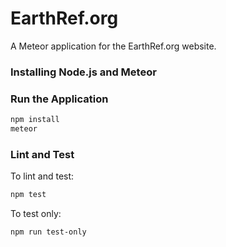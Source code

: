 # EarthRef.org

A Meteor application for the EarthRef.org website.

### Installing Node.js and Meteor


### Run the Application

```bash
npm install
meteor
```

### Lint and Test

To lint and test:
```bash
npm test
```

To test only:
```bash
npm run test-only
```